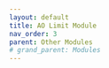 ```yaml
---
layout: default
title: AO Limit Module
nav_order: 3
parent: Other Modules
# grand_parent: Modules
---
```

